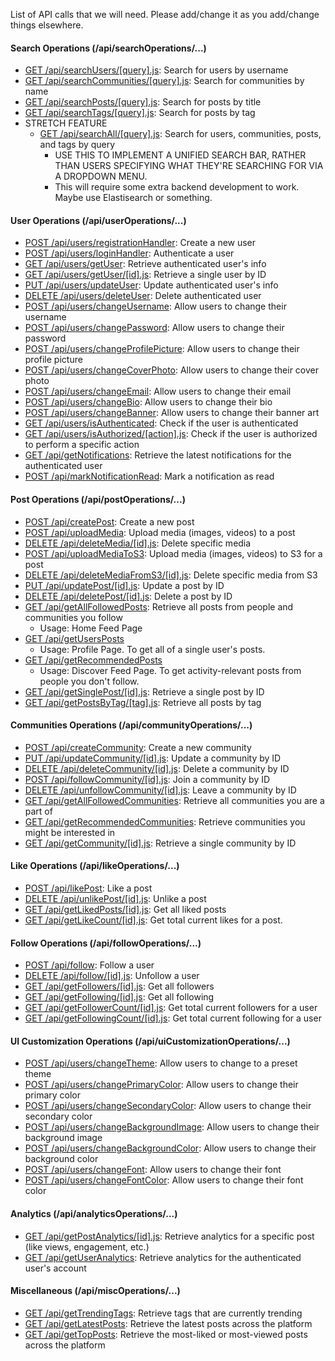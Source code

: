 List of API calls that we will need.
Please add/change it as you add/change things elsewhere.


#### Search Operations (/api/searchOperations/...)
- [GET /api/searchUsers/[query].js](./src/pages/api/searchOperations/searchUsers/[query].js): Search for users by username
- [GET /api/searchCommunities/[query].js](./src/pages/api/searchOperations/searchCommunities/[query].js): Search for communities by name
- [GET /api/searchPosts/[query].js](./src/pages/api/searchOperations/searchPosts/[query].js): Search for posts by title
- [GET /api/searchTags/[query].js](./src/pages/api/searchOperations/searchTags/[query].js): Search for posts by tag
- STRETCH FEATURE
    - [GET /api/searchAll/[query].js](./src/pages/api/searchOperations/searchAll/[query].js): Search for users, communities, posts, and tags by query
        - USE THIS TO IMPLEMENT A UNIFIED SEARCH BAR, RATHER THAN USERS SPECIFYING WHAT THEY'RE SEARCHING FOR VIA A DROPDOWN MENU.
        - This will require some extra backend development to work. Maybe use Elastisearch or something.

#### User Operations (/api/userOperations/...)
- [POST /api/users/registrationHandler](./src/pages/api/userOperations/registrationHandler.js): Create a new user
- [POST /api/users/loginHandler](./src/pages/api/userOperations/loginHandler.js): Authenticate a user
- [GET /api/users/getUser](./src/pages/api/userOperations/getUser.js): Retrieve authenticated user's info
- [GET /api/users/getUser/[id].js](./src/pages/api/userOperations/getUser/[id].js): Retrieve a single user by ID
- [PUT /api/users/updateUser](./src/pages/api/userOperations/updateUser.js): Update authenticated user's info
- [DELETE /api/users/deleteUser](./src/pages/api/userOperations/deleteUser.js): Delete authenticated user
- [POST /api/users/changeUsername](./src/pages/api/userOperations/changeUsername.js): Allow users to change their username
- [POST /api/users/changePassword](./src/pages/api/userOperations/changePassword.js): Allow users to change their password
- [POST /api/users/changeProfilePicture](./src/pages/api/userOperations/changeProfilePicture.js): Allow users to change their profile picture
- [POST /api/users/changeCoverPhoto](./src/pages/api/userOperations/changeCoverPhoto.js): Allow users to change their cover photo
- [POST /api/users/changeEmail](./src/pages/api/userOperations/changeEmail.js): Allow users to change their email
- [POST /api/users/changeBio](./src/pages/api/userOperations/changeBio.js): Allow users to change their bio
- [POST /api/users/changeBanner](./src/pages/api/userOperations/changeBanner.js): Allow users to change their banner art
- [GET /api/users/isAuthenticated](./src/pages/api/userOperations/isAuthenticated.js): Check if the user is authenticated
- [GET /api/users/isAuthorized/[action].js](./src/pages/api/userOperations/isAuthorized/[action].js): Check if the user is authorized to perform a specific action
- [GET /api/getNotifications](./src/pages/api/userOperations/getNotifications.js): Retrieve the latest notifications for the authenticated user
- [POST /api/markNotificationRead](./src/pages/api/userOperations/markNotificationRead.js): Mark a notification as read

#### Post Operations (/api/postOperations/...)
- [POST /api/createPost](./src/pages/api/postOperations/createPost.js): Create a new post
- [POST /api/uploadMedia](./src/pages/api/postOperations/uploadMedia.js): Upload media (images, videos) to a post
- [DELETE /api/deleteMedia/[id].js](./src/pages/api/postOperations/deleteMedia/[id].js): Delete specific media
- [POST /api/uploadMediaToS3](./src/pages/api/postOperations/uploadMediaToS3.js): Upload media (images, videos) to S3 for a post
- [DELETE /api/deleteMediaFromS3/[id].js](./src/pages/api/postOperations/deleteMediaFromS3/[id].js): Delete specific media from S3
- [PUT /api/updatePost/[id].js](./src/pages/api/postOperations/updatePost/[id].js): Update a post by ID
- [DELETE /api/deletePost/[id].js](./src/pages/api/postOperations/deletePost/[id].js): Delete a post by ID
- [GET /api/getAllFollowedPosts](./src/pages/api/postOperations/getAllFollowedPosts.js): Retrieve all posts from people and communities you follow
    - Usage: Home Feed Page
- [GET /api/getUsersPosts](./src/pages/api/postOperations/getUsersPosts.js)
    - Usage: Profile Page. To get all of a single user's posts.
- [GET /api/getRecommendedPosts](./src/pages/api/postOperations/getRecommendedPosts.js)
    - Usage: Discover Feed Page. To get activity-relevant posts from people you don't follow.
- [GET /api/getSinglePost/[id].js](./src/pages/api/postOperations/getSinglePost/[id].js): Retrieve a single post by ID
- [GET /api/getPostsByTag/[tag].js](./src/pages/api/postOperations/getPostsByTag/[tag].js): Retrieve all posts by tag

#### Communities Operations (/api/communityOperations/...)
- [POST /api/createCommunity](./src/pages/api/communityOperations/createCommunity.js): Create a new community
- [PUT /api/updateCommunity/[id].js](./src/pages/api/communityOperations/updateCommunity/[id].js): Update a community by ID
- [DELETE /api/deleteCommunity/[id].js](./src/pages/api/communityOperations/deleteCommunity/[id].js): Delete a community by ID
- [POST /api/followCommunity/[id].js](./src/pages/api/communityOperations/followCommunity/[id].js): Join a community by ID
- [DELETE /api/unfollowCommunity/[id].js](./src/pages/api/communityOperations/unfollowCommunity/[id].js): Leave a community by ID
- [GET /api/getAllFollowedCommunities](./src/pages/api/communityOperations/getAllFollowedCommunities.js): Retrieve all communities you are a part of
- [GET /api/getRecommendedCommunities](./src/pages/api/communityOperations/getRecommendedCommunities.js): Retrieve communities you might be interested in
- [GET /api/getCommunity/[id].js](./src/pages/api/communityOperations/getCommunity/[id].js): Retrieve a single community by ID


#### Like Operations (/api/likeOperations/...)
- [POST /api/likePost](./src/pages/api/likeOperations/likePost.js): Like a post
- [DELETE /api/unlikePost/[id].js](./src/pages/api/likeOperations/unlikePost/[id].js): Unlike a post
- [GET /api/getLikedPosts/[id].js](./src/pages/api/likeOperations/getLikedPosts/[id].js): Get all liked posts
- [GET /api/getLikeCount/[id].js](./src/pages/api/likeOperations/getLikeCount/[id].js): Get total current likes for a post.

#### Follow Operations (/api/followOperations/...)
- [POST /api/follow](./src/pages/api/followOperations/follow.js): Follow a user
- [DELETE /api/follow/[id].js](./src/pages/api/followOperations/follow/[id].js): Unfollow a user
- [GET /api/getFollowers/[id].js](./src/pages/api/followOperations/getFollowers/[id].js): Get all followers
- [GET /api/getFollowing/[id].js](./src/pages/api/followOperations/getFollowing/[id].js): Get all following
- [GET /api/getFollowerCount/[id].js](./src/pages/api/followOperations/getFollowerCount/[id].js): Get total current followers for a user
- [GET /api/getFollowingCount/[id].js](./src/pages/api/followOperations/getFollowingCount/[id].js): Get total current following for a user

#### UI Customization Operations (/api/uiCustomizationOperations/...)
- [POST /api/users/changeTheme](./src/pages/api/uiCustomizationOperations/changeTheme.js): Allow users to change to a preset theme
- [POST /api/users/changePrimaryColor](./src/pages/api/uiCustomizationOperations/changePrimaryColor.js): Allow users to change their primary color
- [POST /api/users/changeSecondaryColor](./src/pages/api/uiCustomizationOperations/changeSecondaryColor.js): Allow users to change their secondary color
- [POST /api/users/changeBackgroundImage](./src/pages/api/uiCustomizationOperations/changeBackgroundImage.js): Allow users to change their background image
- [POST /api/users/changeBackgroundColor](./src/pages/api/uiCustomizationOperations/changeBackgroundColor.js): Allow users to change their background color
- [POST /api/users/changeFont](./src/pages/api/uiCustomizationOperations/changeFont.js): Allow users to change their font
- [POST /api/users/changeFontColor](./src/pages/api/uiCustomizationOperations/changeFontColor.js): Allow users to change their font color

#### Analytics (/api/analyticsOperations/...)
- [GET /api/getPostAnalytics/[id].js](./src/pages/api/analyticsOperations/getPostAnalytics/[id].js): Retrieve analytics for a specific post (like views, engagement, etc.)
- [GET /api/getUserAnalytics](./src/pages/api/analyticsOperations/getUserAnalytics.js): Retrieve analytics for the authenticated user's account

#### Miscellaneous (/api/miscOperations/...)
- [GET /api/getTrendingTags](./src/pages/api/miscOperations/getTrendingTags.js): Retrieve tags that are currently trending
- [GET /api/getLatestPosts](./src/pages/api/miscOperations/getLatestPosts.js): Retrieve the latest posts across the platform
- [GET /api/getTopPosts](./src/pages/api/miscOperations/getTopPosts.js): Retrieve the most-liked or most-viewed posts across the platform